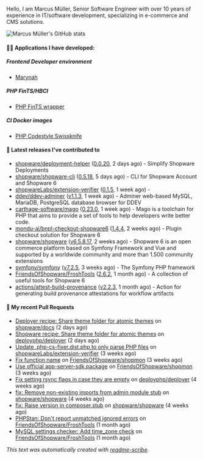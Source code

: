 Hello, I am Marcus Müller, Senior Software Engineer with over 10 years of experience in IT/software development, specializing in e-commerce and CMS solutions.

![Marcus Müller's GitHub stats](https://github-readme-stats-six-peach-60.vercel.app/api?username=M-arcus&show=reviews,prs_merged,prs_merged_percentage&show_icons=true&rank_icon=default&number_format=long&disable_animations=true&cache_seconds=86400)

#### 👨‍💻 Applications I have developed:

##### Frontend Developer environment
- [Marynah](https://github.com/M-arcus/Marynah)

##### PHP FinTS/HBCI
- [PHP FinTS wrapper](https://github.com/M-arcus/php-fints-wrapper)

##### CI Docker images
- [PHP Codestyle Swissknife](https://github.com/M-arcus/php-codestyle-swissknife-docker)

#### 🔭 Latest releases I've contributed to

- [shopware/deployment-helper](https://github.com/shopware/deployment-helper) ([0.0.20](https://github.com/shopware/deployment-helper/releases/tag/0.0.20), 2 days ago) - Simplify Shopware Deployments
- [shopware/shopware-cli](https://github.com/shopware/shopware-cli) ([0.5.18](https://github.com/shopware/shopware-cli/releases/tag/0.5.18), 5 days ago) - CLI for Shopware Account and Shopware 6
- [shopwareLabs/extension-verifier](https://github.com/shopwareLabs/extension-verifier) ([0.1.5](https://github.com/shopwareLabs/extension-verifier/releases/tag/0.1.5), 1 week ago) - 
- [ddev/ddev-adminer](https://github.com/ddev/ddev-adminer) ([v1.1.3](https://github.com/ddev/ddev-adminer/releases/tag/v1.1.3), 1 week ago) - Adminer web-based MySQL, MariaDB, PostgreSQL database browser for DDEV
- [carthage-software/mago](https://github.com/carthage-software/mago) ([0.23.0](https://github.com/carthage-software/mago/releases/tag/0.23.0), 1 week ago) - Mago is a toolchain for PHP that aims to provide a set of tools to help developers write better code.
- [mondu-ai/bnpl-checkout-shopware6](https://github.com/mondu-ai/bnpl-checkout-shopware6) ([1.4.4](https://github.com/mondu-ai/bnpl-checkout-shopware6/releases/tag/1.4.4), 2 weeks ago) - Plugin checkout solution for Shopware 6
- [shopware/shopware](https://github.com/shopware/shopware) ([v6.5.8.17](https://github.com/shopware/shopware/releases/tag/v6.5.8.17), 2 weeks ago) - Shopware 6 is an open commerce platform based on Symfony Framework and Vue and supported by a worldwide community and more than 1.500 community extensions
- [symfony/symfony](https://github.com/symfony/symfony) ([v7.2.5](https://github.com/symfony/symfony/releases/tag/v7.2.5), 3 weeks ago) - The Symfony PHP framework
- [FriendsOfShopware/FroshTools](https://github.com/FriendsOfShopware/FroshTools) ([2.6.2](https://github.com/FriendsOfShopware/FroshTools/releases/tag/2.6.2), 1 month ago) - A collection of useful tools for Shopware 6
- [actions/attest-build-provenance](https://github.com/actions/attest-build-provenance) ([v2.2.3](https://github.com/actions/attest-build-provenance/releases/tag/v2.2.3), 1 month ago) - Action for generating build provenance attestations for workflow artifacts

#### 🔨 My recent Pull Requests

- [Deployer recipe: Share theme folder for atomic themes](https://github.com/shopware/docs/pull/1759) on [shopware/docs](https://github.com/shopware/docs) (2 days ago)
- [Shopware recipe: Share theme folder for atomic themes](https://github.com/deployphp/deployer/pull/4059) on [deployphp/deployer](https://github.com/deployphp/deployer) (2 days ago)
- [Update .php-cs-fixer.dist.php to only parse PHP files](https://github.com/shopwareLabs/extension-verifier/pull/38) on [shopwareLabs/extension-verifier](https://github.com/shopwareLabs/extension-verifier) (3 weeks ago)
- [Fix function name](https://github.com/FriendsOfShopware/shopmon/pull/408) on [FriendsOfShopware/shopmon](https://github.com/FriendsOfShopware/shopmon) (3 weeks ago)
- [Use official app-server-sdk package](https://github.com/FriendsOfShopware/shopmon/pull/406) on [FriendsOfShopware/shopmon](https://github.com/FriendsOfShopware/shopmon) (3 weeks ago)
- [Fix setting rsync flags in case they are empty](https://github.com/deployphp/deployer/pull/4044) on [deployphp/deployer](https://github.com/deployphp/deployer) (4 weeks ago)
- [fix: Remove non-existing imports from admin module stub](https://github.com/shopware/shopware/pull/7932) on [shopware/shopware](https://github.com/shopware/shopware) (4 weeks ago)
- [fix: Raise version in composer.stub](https://github.com/shopware/shopware/pull/7930) on [shopware/shopware](https://github.com/shopware/shopware) (4 weeks ago)
- [PHPStan: Don&#39;t report unmatched ignored errors](https://github.com/FriendsOfShopware/FroshTools/pull/323) on [FriendsOfShopware/FroshTools](https://github.com/FriendsOfShopware/FroshTools) (1 month ago)
- [MySQL settings checker: Add time_zone check](https://github.com/FriendsOfShopware/FroshTools/pull/321) on [FriendsOfShopware/FroshTools](https://github.com/FriendsOfShopware/FroshTools) (1 month ago)

*This text was automatically created with [readme-scribe](https://github.com/muesli/readme-scribe).*
